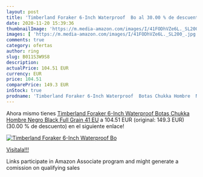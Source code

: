 ```yaml
---
layout: post
title: 'Timberland Foraker 6-Inch Waterproof  Bo al 30.00 % de descuento'
date: 2020-11-20 15:39:36
thumbnailImage: 'https://m.media-amazon.com/images/I/41FODhVZe6L._SL200_.jpg'
images: [ 'https://m.media-amazon.com/images/I/41FODhVZe6L._SL200_.jpg' ]
comments: true
category: ofertas
author: ring
slug: B011S3W9S8
description:
actualPrice: 104.51 EUR
currency: EUR
price: 104.51
comparePrice: 149.3 EUR
inStock: true
prodname: 'Timberland Foraker 6-Inch Waterproof  Botas Chukka Hombre  Negro Black Full Grain  41 EU'
---
```


Ahora mismo tienes [Timberland Foraker 6-Inch Waterproof  Botas Chukka Hombre  Negro Black Full Grain  41 EU](https://www.amazon.es/dp/B011S3W9S8/?tag=tolees-21) a 104.51 EUR (original: 149.3 EUR) (30.00 %  de descuento) en el siguiente enlace!

[![Timberland Foraker 6-Inch Waterproof  Bo](https://m.media-amazon.com/images/I/41FODhVZe6L._SL200_.jpg)](https://www.amazon.es/dp/B011S3W9S8/?tag=tolees-21)

[Visítala!!!](https://www.amazon.es/dp/B011S3W9S8/?tag=tolees-21)

Links participate in Amazon Associate program and might generate a comission on qualifying sales
